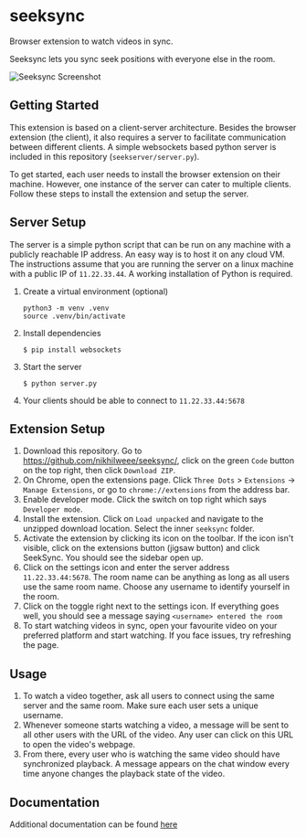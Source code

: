 # seeksync

Browser extension to watch videos in sync.

Seeksync lets you sync seek positions with everyone else in the room.

![Seeksync Screenshot](https://i.imgur.com/PeMSkZK.jpg)

## Getting Started

This extension is based on a client-server architecture. Besides the browser
extension (the client), it also requires a server to facilitate communication
between different clients. A simple websockets based python server is included
in this repository (`seekserver/server.py`).

To get started, each user needs to install the browser extension on their
machine. However, one instance of the server can cater to multiple clients.
Follow these steps to install the extension and setup the server.

## Server Setup

The server is a simple python script that can be run on any machine with a
publicly reachable IP address. An easy way is to host it on any cloud VM. The
instructions assume that you are running the server on a linux machine with a
public IP of `11.22.33.44`. A working installation of Python is required.

1. Create a virtual environment (optional)

   ```console
   python3 -m venv .venv
   source .venv/bin/activate
   ```

2. Install dependencies

   ```console
   $ pip install websockets
   ```

3. Start the server

   ```console
   $ python server.py
   ```

4. Your clients should be able to connect to `11.22.33.44:5678`

## Extension Setup

1. Download this repository. Go to https://github.com/nikhilweee/seeksync/,
   click on the green `Code` button on the top right, then click `Download ZIP`.
2. On Chrome, open the extensions page. Click `Three Dots` > `Extensions` ->
   `Manage Extensions`, or go to `chrome://extensions` from the address bar.
3. Enable developer mode. Click the switch on top right which says
   `Developer mode`.
4. Install the extension. Click on `Load unpacked` and navigate to the unzipped
   download location. Select the inner `seeksync` folder.
5. Activate the extension by clicking its icon on the toolbar. If the icon isn't
   visible, click on the extensions button (jigsaw button) and click SeekSync.
   You should see the sidebar open up.
6. Click on the settings icon and enter the server address `11.22.33.44:5678`.
   The room name can be anything as long as all users use the same room name.
   Choose any username to identify yourself in the room.
7. Click on the toggle right next to the settings icon. If everything goes well,
   you should see a message saying `<username> entered the room`
8. To start watching videos in sync, open your favourite video on your preferred
   platform and start watching. If you face issues, try refreshing the page.

## Usage

1. To watch a video together, ask all users to connect using the same server and
   the same room. Make sure each user sets a unique username.
2. Whenever someone starts watching a video, a message will be sent to all other
   users with the URL of the video. Any user can click on this URL to open the
   video's webpage.
3. From there, every user who is watching the same video should have
   synchronized playback. A message appears on the chat window every time anyone
   changes the playback state of the video.

## Documentation

Additional documentation can be found [here](DOCS.md)
